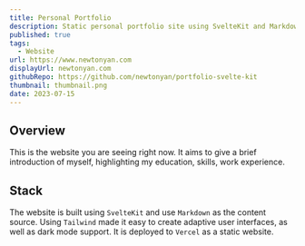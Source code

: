 ```yaml
---
title: Personal Portfolio
description: Static personal portfolio site using SvelteKit and Markdown
published: true
tags:
  - Website
url: https://www.newtonyan.com
displayUrl: newtonyan.com
githubRepo: https://github.com/newtonyan/portfolio-svelte-kit
thumbnail: thumbnail.png
date: 2023-07-15
---
```


<script lang="ts">
import SkillShowcase from '$components/SkillShowcase.svelte';
import { AspectRatio } from "$components/ui/aspect-ratio";
import type { Stack } from "$lib/types";
import svelteIcon from "@iconify/icons-skill-icons/svelte";
import tailwindIconDark from "@iconify/icons-skill-icons/tailwindcss-dark";
import tailwindIcon from "@iconify/icons-skill-icons/tailwindcss-light";
import vercelIconDark from "@iconify/icons-skill-icons/vercel-dark";
import vercelIcon from "@iconify/icons-skill-icons/vercel-light";
import markdownIconDark from "@iconify/icons-skill-icons/markdown-dark";
import markdownIcon from "@iconify/icons-skill-icons/markdown-light";
const website: Stack[] = [
		{
			name: "SvelteKit",
			icon: { light: svelteIcon }
		}, 
    {
			name: "Markdown",
			icon: { light: markdownIconDark, dark: markdownIcon }
		}, 
    {
			name: "Tailwind CSS",
			icon: { light: tailwindIconDark, dark: tailwindIcon },
		},
    {
			name: "Vercel",
			icon: { light: vercelIconDark, dark: vercelIcon },
		},
	];
</script>

## Overview

This is the website you are seeing right now. It aims to give a brief introduction of myself, highlighting my education, skills, work experience.

## Stack

<SkillShowcase list={website}/>

The website is built using `SvelteKit` and use `Markdown` as the content source. Using `Tailwind` made it easy to create adaptive user interfaces, as well as dark mode support. It is deployed to `Vercel` as a static website.
